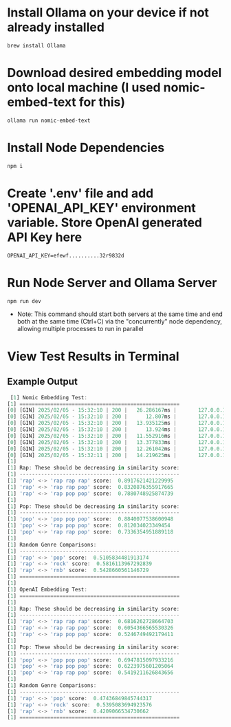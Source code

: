 # Install Ollama on your device if not already installed
`brew install Ollama`

# Download desired embedding model onto local machine (I used nomic-embed-text for this)
`ollama run nomic-embed-text`

# Install Node Dependencies
`npm i`

# Create '.env' file and add 'OPENAI_API_KEY' environment variable. Store OpenAI generated API Key here
`OPENAI_API_KEY=efewf..........32r9832d`

# Run Node Server and Ollama Server
`npm run dev`
- Note: This command should start both servers at the same time and end both at the same time (Ctrl+C) via the "concurrently" node dependency, allowing multiple processes to run in parallel

# View Test Results in Terminal
## Example Output
```js
 [1] Nomic Embedding Test:
[1] ====================================================
[0] [GIN] 2025/02/05 - 15:32:10 | 200 |   26.286167ms |       127.0.0.1 | POST     "/api/embed"
[0] [GIN] 2025/02/05 - 15:32:10 | 200 |      12.807ms |       127.0.0.1 | POST     "/api/embed"
[0] [GIN] 2025/02/05 - 15:32:10 | 200 |   13.935125ms |       127.0.0.1 | POST     "/api/embed"
[0] [GIN] 2025/02/05 - 15:32:10 | 200 |      13.924ms |       127.0.0.1 | POST     "/api/embed"
[0] [GIN] 2025/02/05 - 15:32:10 | 200 |   11.552916ms |       127.0.0.1 | POST     "/api/embed"
[0] [GIN] 2025/02/05 - 15:32:10 | 200 |   13.377833ms |       127.0.0.1 | POST     "/api/embed"
[0] [GIN] 2025/02/05 - 15:32:10 | 200 |   12.261042ms |       127.0.0.1 | POST     "/api/embed"
[0] [GIN] 2025/02/05 - 15:32:11 | 200 |   14.219625ms |       127.0.0.1 | POST     "/api/embed"
[1] 
[1] Rap: These should be decreasing in similarity score:
[1] ----------------------------------------------------
[1] 'rap' <-> 'rap rap rap' score:  0.8917621421229995
[1] 'rap' <-> 'rap rap pop' score:  0.8320876355917665
[1] 'rap' <-> 'rap pop pop' score:  0.7880748925874739
[1] 
[1] Pop: These should be decreasing in similarity score:
[1] ----------------------------------------------------
[1] 'pop' <-> 'pop pop pop' score:  0.8840077538600948
[1] 'pop' <-> 'rap pop pop' score:  0.812034023349454
[1] 'pop' <-> 'rap rap pop' score:  0.7336354951889118
[1] 
[1] Random Genre Comparisons:
[1] ----------------------------------------------------
[1] 'rap' <-> 'pop' score:  0.5105834481913174
[1] 'rap' <-> 'rock' score:  0.5816113967292839
[1] 'rap' <-> 'rnb' score:  0.5428660561146729
[1] ====================================================
[1] 
[1] OpenAI Embedding Test:
[1] ====================================================
[1] 
[1] Rap: These should be decreasing in similarity score:
[1] ----------------------------------------------------
[1] 'rap' <-> 'rap rap rap' score:  0.6816262728664703
[1] 'rap' <-> 'rap rap pop' score:  0.6054366565530326
[1] 'rap' <-> 'rap pop pop' score:  0.5246749492179411
[1] 
[1] Pop: These should be decreasing in similarity score:
[1] ----------------------------------------------------
[1] 'pop' <-> 'pop pop pop' score:  0.6947815097933216
[1] 'pop' <-> 'rap pop pop' score:  0.6223975601205064
[1] 'pop' <-> 'rap rap pop' score:  0.5419211626843656
[1] 
[1] Random Genre Comparisons:
[1] ----------------------------------------------------
[1] 'rap' <-> 'pop' score:  0.47436849845744317
[1] 'rap' <-> 'rock' score:  0.5395083694923576
[1] 'rap' <-> 'rnb' score:  0.4209066534730662
[1] ====================================================
```